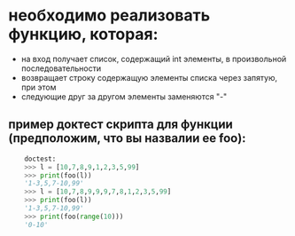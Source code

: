 
необходимо реализовать функцию, которая:
=========================================
* на вход получает список, содержащий int элементы, в произвольной последовательности
* возвращает строку содержащую элементы списка через запятую, при этом
* следующие друг за другом элементы заменяются "-"

пример доктест скрипта для функции (предположим, что вы назвалии ее foo):
-------------------------------------------------------------------------

``` python
    doctest:
    >>> l = [10,7,8,9,1,2,3,5,99]
    >>> print(foo(l))
    '1-3,5,7-10,99'
    >>> l = [10,7,8,9,9,9,7,8,1,2,3,5,99]
    >>> print(foo(l))
    '1-3,5,7-10,99'
    >>> print(foo(range(10)))
    '0-10'
```
